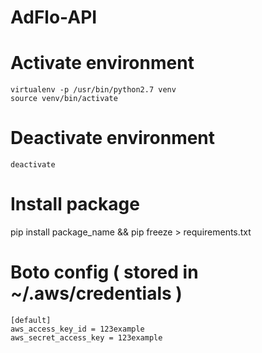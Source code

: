 # AdFlo-API

# Activate environment
    virtualenv -p /usr/bin/python2.7 venv
    source venv/bin/activate

# Deactivate environment 
    deactivate

# Install package
  pip install package_name && pip freeze > requirements.txt

# Boto config ( stored in ~/.aws/credentials )
    [default]
    aws_access_key_id = 123example
    aws_secret_access_key = 123example
